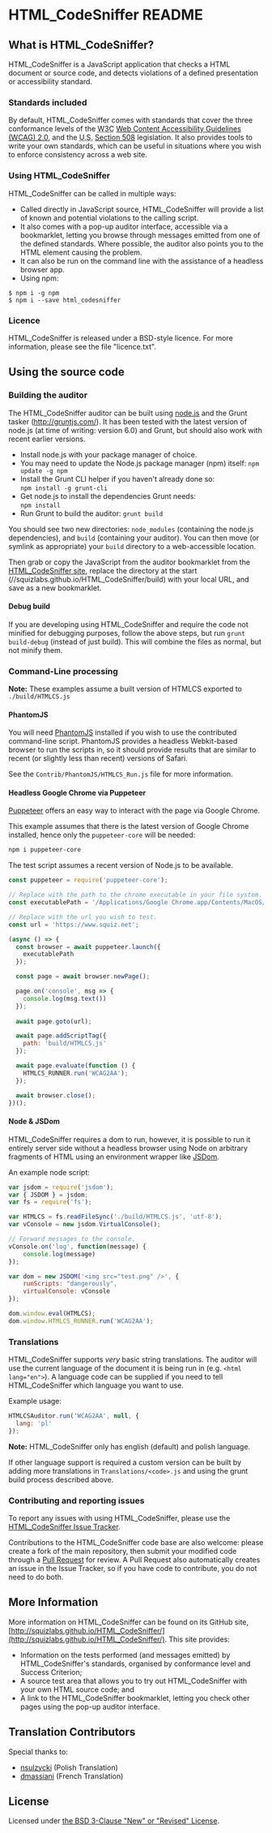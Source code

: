 # HTML_CodeSniffer README

## What is HTML_CodeSniffer?

HTML_CodeSniffer is a JavaScript application that checks a HTML document
or source code, and detects violations of a defined presentation or accessibility
standard.

### Standards included

By default, HTML\_CodeSniffer comes with standards that cover the three conformance
levels of the <abbr title="World Wide Web Consortium">W3C</abbr> [Web Content Accessibility Guidelines (WCAG) 2.0](http://www.w3.org/TR/WCAG20),
and the <abbr title="United States of America">U.S.</abbr> [Section 508](http://section508.gov/index.cfm?fuseAction=stdsdoc) legislation.
It also provides tools to write your own standards, which can be useful in situations
where you wish to enforce consistency across a web site.

### Using HTML_CodeSniffer

HTML\_CodeSniffer can be called in multiple ways:
* Called directly in JavaScript source, HTML_CodeSniffer will provide a list of known
  and potential violations to the calling script.
* It also comes with a pop-up auditor interface, accessible via a bookmarklet,
  letting you browse through messages emitted from one of the defined standards.
  Where possible, the auditor also points you to the HTML element causing the problem.
* It can also be run on the command line with the assistance of a headless browser app.
* Using npm:
```
$ npm i -g npm
$ npm i --save html_codesniffer
```

### Licence

HTML_CodeSniffer is released under a BSD-style licence. For more information,
please see the file "licence.txt".

## Using the source code

### Building the auditor

The HTML\_CodeSniffer auditor can be built using [node.js](https://nodejs.org/) and the Grunt
tasker (http://gruntjs.com/). It has been tested with the latest version of node.js
(at time of writing: version 6.0) and Grunt, but should also work with recent
earlier versions.

* Install node.js with your package manager of choice.
* You may need to update the Node.js package manager (npm) itself:
  <code>npm update -g npm</code>
* Install the Grunt CLI helper if you haven't already done so:  
  <code>npm install -g grunt-cli</code>
* Get node.js to install the dependencies Grunt needs:  
  <code>npm install</code>
* Run Grunt to build the auditor:
  <code>grunt build</code>

You should see two new directories: <code>node_modules</code> (containing the node.js
dependencies), and <code>build</code> (containing your auditor). You can then move
(or symlink as appropriate) your <code>build</code> directory to a web-accessible
location.

Then grab or copy the JavaScript from the auditor bookmarklet from the [HTML_CodeSniffer site](https://squizlabs.github.io/HTML_CodeSniffer),
replace the directory at the start (//squizlabs.github.io/HTML_CodeSniffer/build) with your local URL, and save as a new bookmarklet.

#### Debug build

If you are developing using HTML\_CodeSniffer and require the code not minified for
debugging purposes, follow the above steps, but run <code>grunt build-debug</code>
(instead of just build). This will combine the files as normal, but not minify them.

### Command-Line processing

**Note:** These examples assume a built version of HTMLCS exported to `./build/HTMLCS.js`

#### PhantomJS

You will need [PhantomJS](http://www.phantomjs.org/) installed if you wish to
use the contributed command-line script. PhantomJS provides a headless Webkit-based
browser to run the scripts in, so it should provide results that are similar to
recent (or slightly less than recent) versions of Safari.

See the <code>Contrib/PhantomJS/HTMLCS_Run.js</code> file for more information.

#### Headless Google Chrome via Puppeteer

[Puppeteer](https://developers.google.com/web/tools/puppeteer/get-started) offers an
easy way to interact with the page via Google Chrome.

This example assumes that there is the latest version of Google Chrome installed,
hence only the `puppeteer-core` will be needed:

```sh
npm i puppeteer-core
```

The test script assumes a recent version of Node.js to be available.

```javascript
const puppeteer = require('puppeteer-core');

// Replace with the path to the chrome executable in your file system. This one assumes MacOSX.
const executablePath = '/Applications/Google Chrome.app/Contents/MacOS/Google Chrome';

// Replace with the url you wish to test.
const url = 'https://www.squiz.net';

(async () => {
  const browser = await puppeteer.launch({
    executablePath
  });

  const page = await browser.newPage();

  page.on('console', msg => {
    console.log(msg.text())
  });
  
  await page.goto(url);

  await page.addScriptTag({
    path: 'build/HTMLCS.js'
  });

  await page.evaluate(function () {
    HTMLCS_RUNNER.run('WCAG2AA');
  });

  await browser.close();
})();
```

#### Node & JSDom

HTML_CodeSniffer requires a dom to run, however, it is possible to run it entirely
server side without a headless browser using Node on arbitrary fragments of HTML using
an environment wrapper like [JSDom](https://github.com/jsdom/jsdom).

An example node script:
```javascript
var jsdom = require('jsdom');
var { JSDOM } = jsdom;
var fs = require('fs');

var HTMLCS = fs.readFileSync('./build/HTMLCS.js', 'utf-8');
var vConsole = new jsdom.VirtualConsole();

// Forward messages to the console.
vConsole.on('log', function(message) {
    console.log(message)
});

var dom = new JSDOM('<img src="test.png" />', {
    runScripts: "dangerously",
    virtualConsole: vConsole
});

dom.window.eval(HTMLCS);
dom.window.HTMLCS_RUNNER.run('WCAG2AA');
```

### Translations

HTML_CodeSniffer supports _very_ basic string translations. The auditor will use the current language of the document it is being run in (e.g. `<html lang="en">`). A language code can be supplied if you need to tell HTML_CodeSniffer which language you want to use.

Example usage:
```javascript
HTMLCSAuditor.run('WCAG2AA', null, {
  lang: 'pl'
});
```

**Note:** HTML_CodeSniffer only has english (default) and polish language.

If other language support is required a custom version can be built by adding more translations in `Translations/<code>.js` and using the grunt build process described above.

### Contributing and reporting issues

To report any issues with using HTML_CodeSniffer, please use the
[HTML_CodeSniffer Issue Tracker](http://github.com/squizlabs/HTML_CodeSniffer/issues).

Contributions to the HTML_CodeSniffer code base are also welcome: please create a
fork of the main repository, then submit your modified code through a
[Pull Request](http://help.github.com/send-pull-requests/) for review. A Pull Request
also automatically creates an issue in the Issue Tracker, so if you have code to
contribute, you do not need to do both.

## More Information

More information on HTML_CodeSniffer can be found on its GitHub site,
[http://squizlabs.github.io/HTML_CodeSniffer/](http://squizlabs.github.io/HTML_CodeSniffer/). This site provides:

- Information on the tests performed (and messages emitted) by HTML_CodeSniffer's standards, organised by conformance level and Success Criterion;
- A source test area that allows you to try out HTML_CodeSniffer with your own HTML source code; and
- A link to the HTML_CodeSniffer bookmarklet, letting you check other pages using the pop-up auditor interface.


## Translation Contributors

Special thanks to:

* [nsulzycki](https://github.com/nsulzycki) (Polish Translation)
* [dmassiani](https://github.com/dmassiani) (French Translation)

## License

Licensed under [the BSD 3-Clause "New" or "Revised" License](https://opensource.org/licenses/BSD-3-Clause).
